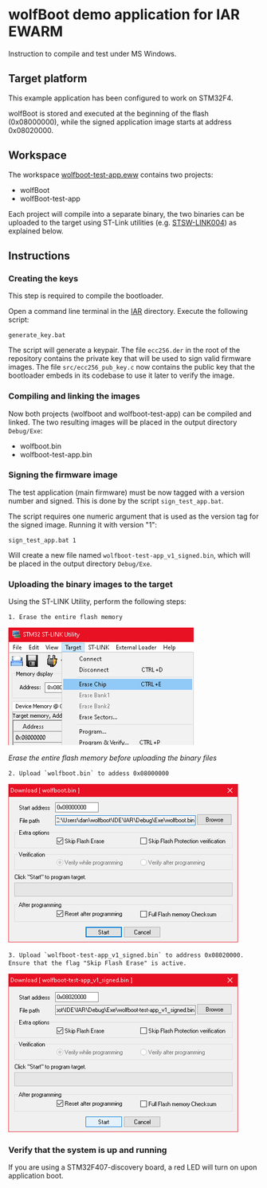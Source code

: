 # wolfBoot demo application for IAR EWARM

Instruction to compile and test under MS Windows.


## Target platform

This example application has been configured to work on STM32F4.

wolfBoot is stored and executed at the beginning of the flash (0x08000000), while the signed
application image starts at address 0x08020000.



## Workspace

The workspace [wolfboot-test-app.eww](./wolfboot-test-app.eww) contains two projects:
  - wolfBoot
  - wolfBoot-test-app

Each project will compile into a separate binary, the two binaries can be uploaded to the target using
ST-Link utilities (e.g. [STSW-LINK004](https://www.st.com/en/development-tools/stsw-link004.html)) as explained below.

## Instructions

### Creating the keys

This step is required to compile the bootloader.

Open a command line terminal in the [IAR](./) directory. Execute the following script:

```
generate_key.bat

```

The script will generate a keypair. The file `ecc256.der` in the root of the repository contains the private key that will be used
to sign valid firmware images. The file `src/ecc256_pub_key.c` now contains the public key that the bootloader embeds in its codebase
to use it later to verify the image.


### Compiling and linking the images

Now both projects (wolfboot and wolfboot-test-app) can be compiled and linked. 
The two resulting images will be placed in the output directory `Debug/Exe`:
  - wolfboot.bin
  - wolfboot-test-app.bin

### Signing the firmware image

The test application (main firmware) must be now tagged with a version number and signed. This is done by the script `sign_test_app.bat`.

The script requires one numeric argument that is used as the version tag for the signed image. Running it with version "1":

```
sign_test_app.bat 1
```

Will create a new file named `wolfboot-test-app_v1_signed.bin`, which will be placed in the output directory `Debug/Exe`.


### Uploading the binary images to the target

Using the ST-LINK Utility, perform the following steps:

	1. Erase the entire flash memory

![Erase flash](../../docs/png/windows_erase.png)

*Erase the entire flash memory before uploading the binary files*


	2. Upload `wolfboot.bin` to addess 0x08000000

![Upload bootloader](../../docs/png/windows_upload_1.png)


	3. Upload `wolfboot-test-app_v1_signed.bin` to address 0x08020000. Ensure that the flag "Skip Flash Erase" is active.

![Upload firmware](../../docs/png/windows_upload_2.png)


### Verify that the system is up and running

If you are using a STM32F407-discovery board, a red LED will turn on upon application boot.



